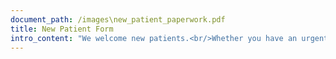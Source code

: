 ```yaml
---
document_path: /images\new_patient_paperwork.pdf
title: New Patient Form
intro_content: "We welcome new patients.<br/>Whether you have an urgent problem requiring immediate attention, or you are simply searching for regular ongoing dental care, call our office and we will arrange the appropriate appointment for you.<br/>On your first appointment please bring your dental insurance card with you.<br/>For our patients without dental insurance, we offer several convenient payment options including:<br/><ul><li>Cash or Personal Check</li><li>Credit Card – We accept Visa, MasterCard, American Express and Discover</li><li>Care Credit Medical/Dental Card - Care Credit offers 3, 6, 12 and 18 month interest-free payment plans.</li></ul><br/>Save time. Fill out your new patient forms and send them to us electronically"
---
```

